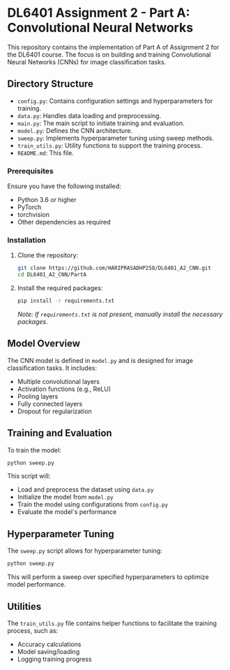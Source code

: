 # DL6401 Assignment 2 - Part A: Convolutional Neural Networks

This repository contains the implementation of Part A of Assignment 2 for the DL6401 course. The focus is on building and training Convolutional Neural Networks (CNNs) for image classification tasks.

##  Directory Structure

- `config.py`: Contains configuration settings and hyperparameters for training.
- `data.py`: Handles data loading and preprocessing.
- `main.py`: The main script to initiate training and evaluation.
- `model.py`: Defines the CNN architecture.
- `sweep.py`: Implements hyperparameter tuning using sweep methods.
- `train_utils.py`: Utility functions to support the training process.
- `README.md`: This file.



### Prerequisites

Ensure you have the following installed:

- Python 3.6 or higher
- PyTorch
- torchvision
- Other dependencies as required

### Installation

1. Clone the repository:

   ```bash
   git clone https://github.com/HARIPRASADHP258/DL6401_A2_CNN.git
   cd DL6401_A2_CNN/PartA
   ```

2. Install the required packages:

   ```bash
   pip install -r requirements.txt
   ```

   *Note: If `requirements.txt` is not present, manually install the necessary packages.*

##  Model Overview

The CNN model is defined in `model.py` and is designed for image classification tasks. It includes:

- Multiple convolutional layers
- Activation functions (e.g., ReLU)
- Pooling layers
- Fully connected layers
- Dropout for regularization

##  Training and Evaluation

To train the model:

```bash
python sweep.py
```

This script will:

- Load and preprocess the dataset using `data.py`
- Initialize the model from `model.py`
- Train the model using configurations from `config.py`
- Evaluate the model's performance

## Hyperparameter Tuning

The `sweep.py` script allows for hyperparameter tuning:

```bash
python sweep.py
```

This will perform a sweep over specified hyperparameters to optimize model performance.

##  Utilities

The `train_utils.py` file contains helper functions to facilitate the training process, such as:

- Accuracy calculations
- Model saving/loading
- Logging training progress


